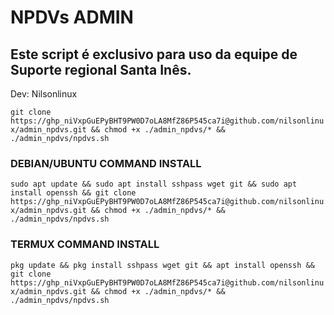 # NPDVs ADMIN
## Este script é exclusivo para uso da equipe de Suporte regional Santa Inês.
Dev: Nilsonlinux

```git clone https://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@github.com/nilsonlinux/admin_npdvs.git && chmod +x ./admin_npdvs/* && ./admin_npdvs/npdvs.sh```

### DEBIAN/UBUNTU COMMAND INSTALL

```sudo apt update && sudo apt install sshpass wget git && sudo apt install openssh && git clone https://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@github.com/nilsonlinux/admin_npdvs.git && chmod +x ./admin_npdvs/* && ./admin_npdvs/npdvs.sh```

### TERMUX COMMAND INSTALL

```pkg update && pkg install sshpass wget git && apt install openssh && git clone https://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@github.com/nilsonlinux/admin_npdvs.git && chmod +x ./admin_npdvs/* && ./admin_npdvs/npdvs.sh```
